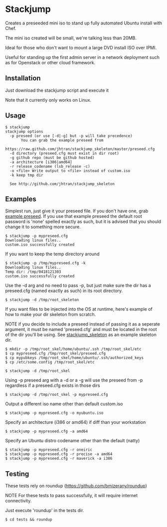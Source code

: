 # Stackjump

Creates a preseeded mini iso to stand up fully automated Ubuntu install with Chef.

The mini iso created will be small, we're talking less than 20MB.

Ideal for those who don't want to mount a large DVD install ISO over IPMI.

Useful for standing up the first admin server in a network deployment such as for Openstack or other cloud framework.

## Installation

Just download the stackjump script and execute it

Note that it currently only works on Linux.

## Usage

	$ stackjump 
	stackjump options
	  -p preseed (or use [-d|-g] but -p will take precedence)
           You can grab the example preseed from
             https://raw.github.com/jhtran/stackjump_skeleton/master/preseed.cfg
	  -d directory (preseed.cfg must exist in dir root)
	  -g github repo (must be github hosted)
	  -a architecture [i386|amd64]
	  -r release_codename (lsb_release -c)
	  -o <file> Write output to <file> instead of custom.iso
	  -k keep tmp dir

	  See http://github.com/jhtran/stackjump_skeleton

## Examples

Simplest run, just give it your preseed file.  If you don't have one, grab [example preseed](https://raw.github.com/jhtran/stackjump_skeleton/master/preseed.cfg).  If you use that example preseed the default root password is 'none' spelled exactly as such, but it is advised that you should change it to something more secure.

	$ stackjump -p mypreseed.cfg 
	Downloading linux files..
	custom.iso successfully created

If you want to keep the temp directory around

	$ stackjump -p /tmp/mypreseed.cfg -k
	Downloading linux files..
	Temp dir: /tmp/0418121303
	custom.iso successfully created

Use the -d arg and no need to pass -p, but just make sure the dir has
a preseed.cfg (named exactly as such) in its root directory.

	$ stackjump -d /tmp/root_skeleton

If you want files to be injected into the OS at runtime, here's example of how to make your dir skeleton from scratch.

NOTE if you decide to include a preseed instead of passing it as a 
seperate argument, it must be named 'preseed.cfg' and must be located 
in the root of the dir you'll be using.
See [stackjump_skeleton](http://github.com/jhtran/stackjump_skeleton) as an example skeleton dir.

	$ mkdir -p /tmp/root_skel/home/ubuntu/.ssh /tmp/root_skel/etc
	$ cp mypreseed.cfg /tmp/root_skel/preseed.cfg
	$ cp mypubkeys /tmp/root_skel/home/ubuntu/.ssh/authorized_keys
	$ cp /etc/some.config /tmp/root_skel/etc

	$ stackjump -d /tmp/root_skel

Using -p preseed arg with a -d or a -g will use the preseed from -p 
regardless if a preseed.cfg exists in those dirs

	$ stackjump -d /tmp/root_skel -p mypreseed.cfg

Output a different iso name other than default custom.iso

	$ stackjump -p mypreseed.cfg -o myubuntu.iso

Specify an architecture (i386 or amd64) if diff than your workstation

	$ stackjump -p mypreseed.cfg -a amd64

Specify an Ubuntu distro codename other than the default (natty)

	$ stackjump -p mypreseed.cfg -r oneiric
	$ stackjump -p mypreseed.cfg -r precise -a amd64
	$ stackjump -p mypreseed.cfg -r maverick -a i386

## Testing

These tests rely on roundup (https://github.com/bmizerany/roundup)

NOTE For these tests to pass successfully, it will require internet connectivity.

Just execute 'roundup' in the tests dir.

	$ cd tests && roundup

